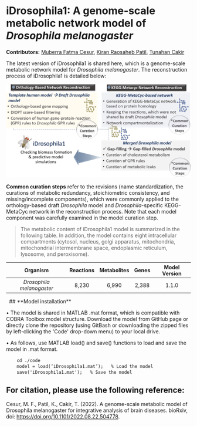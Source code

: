 # iDrosophila1: A genome-scale metabolic network model of *Drosophila melanogaster*

**Contributors:** [Muberra Fatma Cesur](https://www.gtu.edu.tr/en/personel/356/1558/display.aspx), [‪Kiran Raosaheb Patil‬](https://www.mrc-tox.cam.ac.uk/staff/kiran-patil), [Tunahan Cakir‬](https://www.gtu.edu.tr/en/personel/356/2201/display.aspx)


The latest version of iDrosophila1 is shared here, which is a genome-scale metabolic network model for *Drosophila melanogaster*. The reconstruction process of iDrosophila1 is detailed below:

<p align="center"><img src="https://github.com/SysBioGTU/iDrosophila/blob/main/Figures/Flowchart_GitHub.jpg" width="730">


**Common curation steps** refer to the revisions (name standardization, the curations of metabolic redundancy, stoichiometric consistency, and missing/incomplete components), which were commonly applied to the orthology-based draft *Drosophila* model and *Drosophila*-specific KEGG-MetaCyc network in the reconstruction process. Note that each model component was carefully examined in the model curation step.

> The metabolic content of iDrosophila1 model is summarized in the following table. In addition, the model contains eight intracellular compartments (cytosol, nucleus, golgi apparatus, mitochondria, mitochondrial intermembrane space, endoplasmic reticulum, lysosome, and peroxisome).

<div align="center">
	
   | Organism                        | Reactions             | Metabolites            | Genes                 | Model Version        |
   |:-------------------------------:|:---------------------:|:----------------------:|:---------------------:|:--------------------:|
   | _Drosophila melanogaster_       |          8,230        |           6,990        |         2,388         |       1.1.0          |		

</div>
&nbsp;
## **Model installation**

•	The model is shared in MATLAB .mat format, which is compatible with COBRA Toolbox model structure. Download the model from GitHub page or directly clone the repository (using GitBash or downloading the zipped files by left-clicking the 'Code' drop-down menu) to your local drive.

•	As follows, use MATLAB load() and save() functions to load and save the model in .mat format.

		cd ./code
		model = load(‘iDrosophila1.mat’);   % Load the model
		save('iDrosophila1.mat');   % Save the model

## **For citation, please use the following reference:**
Cesur, M. F., Patil, K., Cakir, T. (2022). A genome-scale metabolic model of Drosophila melanogaster for integrative analysis of brain diseases. bioRxiv, doi: https://doi.org/10.1101/2022.08.22.504778.
